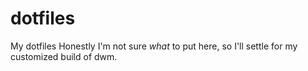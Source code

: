 # dotfiles
My dotfiles
Honestly I'm not sure *what* to put here, so I'll settle for my customized build of dwm.
